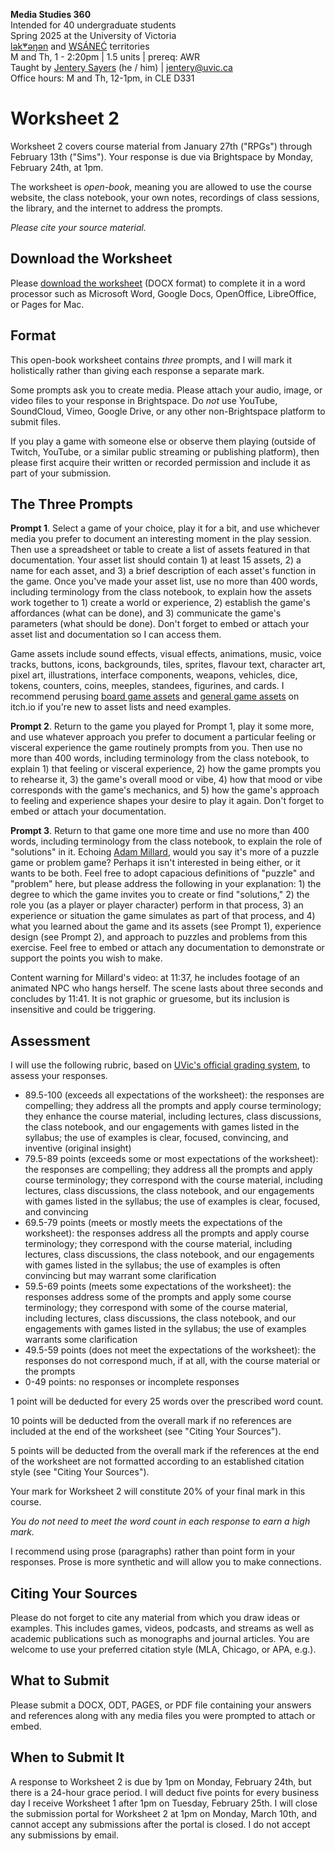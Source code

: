 **Media Studies 360**    
Intended for 40 undergraduate students     
Spring 2025 at the University of Victoria  
[lək̓ʷəŋən](https://www.songheesnation.ca/community/l-k-ng-n-traditional-territory) and [<u>W</u>SÁNEĆ](https://wsanec.com/) territories  
M and Th, 1 - 2:20pm | 1.5 units | prereq: AWR   
Taught by [Jentery Sayers](https://jntry.work/) (he / him) | [jentery@uvic.ca](mailto:jentery@uvic.ca)    
Office hours: M and Th, 12-1pm, in CLE D331    

# Worksheet 2

Worksheet 2 covers course material from January 27th ("RPGs") through February 13th ("Sims"). Your response is due via Brightspace by Monday, February 24th, at 1pm.

The worksheet is *open-book*, meaning you are allowed to use the course website, the class notebook, your own notes, recordings of class sessions, the library, and the internet to address the prompts.

*Please cite your source material.*

## Download the Worksheet 

Please [download the worksheet](mdia360v1Worksheet2.docx) (DOCX format) to complete it in a word processor such as Microsoft Word, Google Docs, OpenOffice, LibreOffice, or Pages for Mac.  

## Format

This open-book worksheet contains *three* prompts, and I will mark it holistically rather than giving each response a separate mark. 

Some prompts ask you to create media. Please attach your audio, image, or video files to your response in Brightspace. Do *not* use YouTube, SoundCloud, Vimeo, Google Drive, or any other non-Brightspace platform to submit files. 

If you play a game with someone else or observe them playing (outside of Twitch, YouTube, or a similar public streaming or publishing platform), then please first acquire their written or recorded permission and include it as part of your submission. 

## The Three Prompts 

**Prompt 1**. Select a game of your choice, play it for a bit, and use whichever media you prefer to document an interesting moment in the play session. Then use a spreadsheet or table to create a list of assets featured in that documentation. Your asset list should contain 1) at least 15 assets, 2) a name for each asset, and 3) a brief description of each asset's function in the game. Once you've made your asset list, use no more than 400 words, including terminology from the class notebook, to explain how the assets work together to 1) create a world or experience, 2) establish the game's affordances (what can be done), and 3) communicate the game's parameters (what should be done). Don't forget to embed or attach your asset list and documentation so I can access them. 

Game assets include sound effects, visual effects, animations, music, voice tracks, buttons, icons, backgrounds, tiles, sprites, flavour text, character art, pixel art, illustrations, interface components, weapons, vehicles, dice, tokens, counters, coins, meeples, standees, figurines, and cards. I recommend perusing [board game assets](https://itch.io/game-assets/free/tag-board-game) and [general game assets](https://itch.io/tags/assets) on itch.io if you're new to asset lists and need examples. 

**Prompt 2**. Return to the game you played for Prompt 1, play it some more, and use whatever approach you prefer to document a particular feeling or visceral experience the game routinely prompts from you. Then use no more than 400 words, including terminology from the class notebook, to explain 1) that feeling or visceral experience, 2) how the game prompts you to rehearse it, 3) the game's overall mood or vibe, 4) how that mood or vibe corresponds with the game's mechanics, and 5) how the game's approach to feeling and experience shapes your desire to play it again. Don't forget to embed or attach your documentation. 

**Prompt 3**. Return to that game one more time and use no more than 400 words, including terminology from the class notebook, to explain the role of "solutions" in it. Echoing [Adam Millard](https://www.youtube.com/watch?v=BPD9yaEr7Z8), would you say it's more of a puzzle game or problem game? Perhaps it isn't interested in being either, or it wants to be both. Feel free to adopt capacious definitions of "puzzle" and "problem" here, but please address the following in your explanation: 1) the degree to which the game invites you to create or find "solutions," 2) the role you (as a player or player character) perform in that process, 3) an experience or situation the game simulates as part of that process, and 4) what you learned about the game and its assets (see Prompt 1), experience design (see Prompt 2), and approach to puzzles and problems from this exercise. Feel free to embed or attach any documentation to demonstrate or support the points you wish to make.  

Content warning for Millard's video: at 11:37, he includes footage of an animated NPC who hangs herself. The scene lasts about three seconds and concludes by 11:41. It is not graphic or gruesome, but its inclusion is insensitive and could be triggering. 

## Assessment 

I will use the following rubric, based on [UVic's official grading system](https://www.uvic.ca/calendar/undergrad/index.php#/policy/S1AAgoGuV?bc=true&bcCurrent=14%20-%20Grading&bcGroup=Undergraduate%20Academic%20Regulations&bcItemType=policies), to assess your responses. 

* 89.5-100 (exceeds all expectations of the worksheet): the responses are compelling; they address all the prompts and apply course terminology; they enhance the course material, including lectures, class discussions, the class notebook, and our engagements with games listed in the syllabus; the use of examples is clear, focused, convincing, and inventive (original insight)
* 79.5-89 points (exceeds some or most expectations of the worksheet): the responses are compelling; they address all the prompts and apply course terminology; they correspond with the course material, including lectures, class discussions, the class notebook, and our engagements with games listed in the syllabus; the use of examples is clear, focused, and convincing 
* 69.5-79 points (meets or mostly meets the expectations of the worksheet): the responses address all the prompts and apply course terminology; they correspond with the course material, including lectures, class discussions, the class notebook, and our engagements with games listed in the syllabus; the use of examples is often convincing but may warrant some clarification
* 59.5-69 points (meets some expectations of the worksheet): the responses address some of the prompts and apply some course terminology; they correspond with some of the course material, including lectures, class discussions, the class notebook, and our engagements with games listed in the syllabus; the use of examples warrants some clarification
* 49.5-59 points (does not meet the expectations of the worksheet): the responses do not correspond much, if at all, with the course material or the prompts
* 0-49 points: no responses or incomplete responses 

1 point will be deducted for every 25 words over the prescribed word count. 

10 points will be deducted from the overall mark if no references are included at the end of the worksheet (see "Citing Your Sources").

5 points will be deducted from the overall mark if the references at the end of the worksheet are not formatted according to an established citation style (see "Citing Your Sources").

Your mark for Worksheet 2 will constitute 20% of your final mark in this course. 

*You do not need to meet the word count in each response to earn a high mark.* 

I recommend using prose (paragraphs) rather than point form in your responses. Prose is more synthetic and will allow you to make connections.

## Citing Your Sources 

Please do not forget to cite any material from which you draw ideas or examples. This includes games, videos, podcasts, and streams as well as academic publications such as monographs and journal articles. You are welcome to use your preferred citation style (MLA, Chicago, or APA, e.g.).  

## What to Submit 

Please submit a DOCX, ODT, PAGES, or PDF file containing your answers and references along with any media files you were prompted to attach or embed. 

## When to Submit It

A response to Worksheet 2 is due by 1pm on Monday, February 24th, but there is a 24-hour grace period. I will deduct five points for every business day I receive Worksheet 1 after 1pm on Tuesday, February 25th. I will close the submission portal for Worksheet 2 at 1pm on Monday, March 10th, and cannot accept any submissions after the portal is closed. I do not accept any submissions by email.
